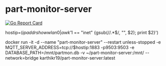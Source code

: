 # part-monitor-server
[![Go Report Card](https://goreportcard.com/badge/github.com/zencrust/part-monitor-server)](https://goreportcard.com/report/github.com/zencrust/part-monitor-server)

hostip=$(ip addr show wlan0 | awk '$1 == "inet" {gsub(/\/.*$/, "", $2); print $2}')


docker run -it -d --name "part-monitor-server" --restart unless-stopped -e MQTT_SERVER_ADDRESS=tcp://$hostip:1883 -p9503:9503 -e DATABASE_PATH=/mnt/partmon.db -v ~/part-monitor-server:/mnt/ --network=bridge karthikr19/part-monitor-server:latest